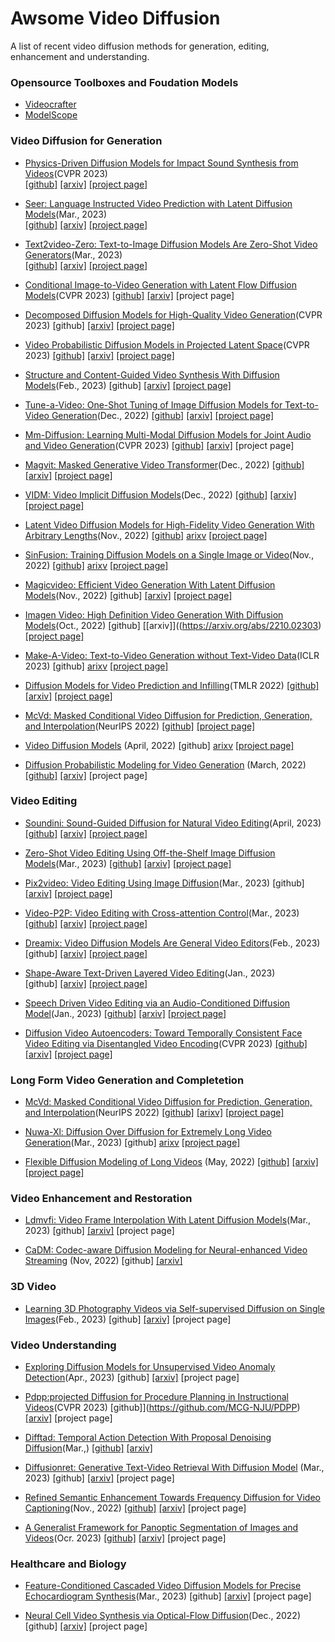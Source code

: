 # Awsome Video Diffusion
A list of recent video diffusion methods for generation, editing, enhancement and understanding.


### Opensource Toolboxes and Foudation Models 
+ [Videocrafter](https://github.com/VideoCrafter/VideoCrafter) 
+ [ModelScope](https://modelscope.cn/models/damo/text-to-video-synthesis/summary)

### Video Diffusion for Generation 
+ [Physics-Driven Diffusion Models for Impact Sound Synthesis from Videos](https://arxiv.org/abs/2303.16897)(CVPR 2023)  
  [[github]](https://github.com/sukun1045/video-physics-sound-diffusion) [[arxiv]](https://arxiv.org/abs/2303.16897) [[project page]](https://sukun1045.github.io/video-physics-sound-diffusion/) 

+ [Seer: Language Instructed Video Prediction with Latent Diffusion Models](https://arxiv.org/abs/2303.14897)(Mar., 2023)  
  [[github]](https://seervideodiffusion.github.io/) [[arxiv]](https://arxiv.org/abs/2303.14897) [[project page]](https://seervideodiffusion.github.io/) 

+ [Text2video-Zero: Text-to-Image Diffusion Models Are Zero-Shot Video Generators](https://arxiv.org/abs/2303.13439)(Mar., 2023)   
  [[github]](https://github.com/Picsart-AI-Research/Text2Video-Zero) [[arxiv]](https://arxiv.org/abs/2303.13439) [[project page]](https://text2video-zero.github.io/) 
  
+ [Conditional Image-to-Video Generation with Latent Flow Diffusion Models](https://arxiv.org/abs/2303.13744)(CVPR 2023) 
  [[github]](https://github.com/nihaomiao/CVPR23_LFDM) [[arxiv]](https://arxiv.org/abs/2303.13744) [project page]

+ [Decomposed Diffusion Models for High-Quality Video Generation](https://arxiv.org/abs/2303.08320)(CVPR 2023) 
  [github] [[arxiv]](https://arxiv.org/abs/2303.08320) [[project page]](https://modelscope.cn/models/damo/text-to-video-synthesis/summary) 

+ [Video Probabilistic Diffusion Models in Projected Latent Space](https://arxiv.org/abs/2302.07685)(CVPR 2023) 
  [[github]](https://github.com/sihyun-yu/PVDM) [[arxiv]](https://arxiv.org/abs/2302.07685) [[project page]](https://sihyun.me/PVDM/) 

+ [Structure and Content-Guided Video Synthesis With Diffusion Models](https://arxiv.org/abs/2302.03011)(Feb., 2023) 
  [github] [[arxiv]](https://arxiv.org/abs/2302.03011) [[project page]](https://research.runwayml.com/gen2) 

+ [Tune-a-Video: One-Shot Tuning of Image Diffusion Models for Text-to-Video Generation](https://arxiv.org/abs/2212.11565)(Dec., 2022) 
  [[github]](https://github.com/showlab/Tune-A-Video) [[arxiv]](https://arxiv.org/abs/2212.11565) [[project page]](https://tuneavideo.github.io/) 

+ [Mm-Diffusion: Learning Multi-Modal Diffusion Models for Joint Audio and Video Generation](https://arxiv.org/abs/2212.09478)(CVPR 2023) 
  [[github]](https://github.com/researchmm/MM-Diffusion) [[arxiv]](https://arxiv.org/abs/2212.09478) [project page] 

+ [Magvit: Masked Generative Video Transformer](https://arxiv.org/abs/2212.05199)(Dec., 2022) 
  [[github]](https://github.com/MAGVIT/magvit) [[arxiv]](https://arxiv.org/abs/2212.05199) [[project page]](https://magvit.cs.cmu.edu/) 

+ [VIDM: Video Implicit Diffusion Models](https://arxiv.org/abs/2212.00235)(Dec., 2022) 
  [[github]](https://github.com/MKFMIKU/VIDM) [[arxiv]](https://arxiv.org/abs/2212.00235) [[project page]](https://kfmei.page/vidm/) 

+ [Latent Video Diffusion Models for High-Fidelity Video Generation With Arbitrary Lengths](https://arxiv.org/abs/2211.13221)(Nov., 2022) 
  [[github]](https://github.com/YingqingHe/LVDM) [arixv](https://arxiv.org/abs/2211.13221) [[project page]](https://yingqinghe.github.io/LVDM/)

+ [SinFusion: Training Diffusion Models on a Single Image or Video](https://arxiv.org/abs/2211.11743)(Nov., 2022) 
  [[github]](https://github.com/yanivnik/sinfusion-code) [arixv](https://arxiv.org/abs/2211.11743) [[project page]](https://yanivnik.github.io/sinfusion/)

+ [Magicvideo: Efficient Video Generation With Latent Diffusion Models](https://arxiv.org/abs/2211.11018)(Nov., 2022) 
  [github] [[arxiv]](https://arxiv.org/abs/2211.11018) [[project page]](https://magicvideo.github.io/#)

+ [Imagen Video: High Definition Video Generation With Diffusion Models](https://arxiv.org/abs/2210.02303)(Oct., 2022) 
  [github] [[arxiv]]((https://arxiv.org/abs/2210.02303)[[project page]](https://imagen.research.google/video/)

+ [Make-A-Video: Text-to-Video Generation without Text-Video Data](https://openreview.net/forum?id=nJfylDvgzlq)(ICLR 2023) 
  [github] [arixv](https://openreview.net/forum?id=nJfylDvgzlq) [[project page]](https://makeavideo.studio)

+ [Diffusion Models for Video Prediction and Infilling](https://arxiv.org/abs/2206.07696)(TMLR 2022) 
  [[github]](https://github.com/Tobi-r9/RaMViD) [[arxiv]](https://arxiv.org/abs/2206.07696) [[project page]](https://sites.google.com/view/video-diffusion-prediction)

+ [McVd: Masked Conditional Video Diffusion for Prediction, Generation, and Interpolation](https://arxiv.org/abs/2205.09853)(NeurIPS 2022) 
  [[github]](https://github.com/voletiv/mcvd-pytorch) [[project page]](https://mask-cond-video-diffusion.github.io)

+ [Video Diffusion Models](https://arxiv.org/abs/2204.03458) (April, 2022) 
  [github] [arixv](https://arxiv.org/abs/2204.03458) [[project page]](https://video-diffusion.github.io/)

+ [Diffusion Probabilistic Modeling for Video Generation](https://arxiv.org/abs/2203.09481) (March, 2022) 
  [[github]](https://github.com/buggyyang/RVD) [[arxiv]](https://arxiv.org/abs/2203.09481) [project page]

### Video Editing
+ [Soundini: Sound-Guided Diffusion for Natural Video Editing](https://arxiv.org/abs/2304.06818)(April, 2023) 
  [[github]](https://github.com/kuai-lab/soundini-official) [[arxiv]](https://arxiv.org/abs/2304.06818) [[project page]](https://kuai-lab.github.io/soundini-gallery/) 

+ [Zero-Shot Video Editing Using Off-the-Shelf Image Diffusion Models](https://arxiv.org/abs/2303.17599)(Mar., 2023) 
  [[github]](https://github.com/baaivision/vid2vid-zero) [[arxiv]](https://arxiv.org/abs/2303.17599) [[project page]](https://huggingface.co/spaces/BAAI/vid2vid-zero) 

+ [Pix2video: Video Editing Using Image Diffusion](https://arxiv.org/abs/2303.12688)(Mar., 2023) 
  [github] [[arxiv]](https://arxiv.org/abs/2303.12688) [[project page]](https://duyguceylan.github.io/pix2video.github.io/) 

+ [Video-P2P: Video Editing with Cross-attention Control](https://arxiv.org/abs/2303.04761)(Mar., 2023) 
  [[github]](https://github.com/ShaoTengLiu/Video-P2P) [[arxiv]](https://arxiv.org/abs/2303.04761) [[project page]](https://video-p2p.github.io/)

+ [Dreamix: Video Diffusion Models Are General Video Editors](https://arxiv.org/abs/2302.01329)(Feb., 2023) 
  [github] [[arxiv]](https://arxiv.org/abs/2302.01329) [[project page]](https://dreamix-video-editing.github.io/) 

+ [Shape-Aware Text-Driven Layered Video Editing](https://arxiv.org/abs/2301.13173)(Jan., 2023)  
  [github] [[arxiv]](https://arxiv.org/abs/2301.13173) [[project page]](https://text-video-edit.github.io/) 
+ [Speech Driven Video Editing via an Audio-Conditioned Diffusion Model](https://arxiv.org/abs/2301.04474)(Jan., 2023) 
  [[github]](https://github.com/DanBigioi/DiffusionVideoEditing) [[arxiv]](https://arxiv.org/abs/2301.04474) [[project page]](https://danbigioi.github.io/DiffusionVideoEditing/) 

+ [Diffusion Video Autoencoders: Toward Temporally Consistent Face Video Editing via Disentangled Video Encoding](https://arxiv.org/abs/2212.02802)(CVPR 2023)
  [[github]](https://github.com/man805/Diffusion-Video-Autoencoders) [[arxiv]](https://arxiv.org/abs/2212.02802) [[project page]](https://diff-video-ae.github.io/) 


### Long Form Video Generation and Completetion
+ [McVd: Masked Conditional Video Diffusion for Prediction, Generation, and Interpolation](https://arxiv.org/abs/2205.09853)(NeurIPS 2022) 
  [[github]](https://github.com/voletiv/mcvd-pytorch) [[arixv]](https://arxiv.org/abs/2205.09853) [[project page]](https://mask-cond-video-diffusion.github.io)

+ [Nuwa-Xl: Diffusion Over Diffusion for Extremely Long Video Generation](https://arxiv.org/abs/2303.12346)(Mar., 2023) 
  [github] [arixv](https://arxiv.org/abs/2303.12346) [[project page]](https://msra-nuwa.azurewebsites.net/#/)

+ [Flexible Diffusion Modeling of Long Videos](https://arxiv.org/abs/2205.11495) (May, 2022) 
  [[github]](https://github.com/plai-group/flexible-video-diffusion-modeling) [[arxiv]](https://arxiv.org/abs/2205.11495) [[project page]](https://fdmolv.github.io/)

### Video Enhancement and Restoration


+ [Ldmvfi: Video Frame Interpolation With Latent Diffusion Models](https://arxiv.org/abs/2303.09508)(Mar., 2023) 
  [github] [[arxiv]](https://arxiv.org/abs/2303.09508) [project page]

+ [CaDM: Codec-aware Diffusion Modeling for Neural-enhanced Video Streaming](https://arxiv.org/abs/2211.08428) (Nov, 2022) 
  [github] [[arxiv]](https://arxiv.org/abs/2211.08428)


### 3D Video
+ [Learning 3D Photography Videos via Self-supervised Diffusion on Single Images](https://arxiv.org/abs/2302.10781)(Feb., 2023) 
  [github] [[arxiv]](https://arxiv.org/abs/2302.10781) [project page] 

### Video Understanding

+ [Exploring Diffusion Models for Unsupervised Video Anomaly Detection](https://arxiv.org/abs/2304.05841)(Apr., 2023) 
  [github] [[arxiv]](https://arxiv.org/abs/2304.05841) [project page]

+ [Pdpp:projected Diffusion for Procedure Planning in Instructional Videos](https://arxiv.org/abs/2303.14676)(CVPR 2023) 
  [github]](https://github.com/MCG-NJU/PDPP) [[arxiv]](https://arxiv.org/abs/2303.14676) [project page]

+ [Difftad: Temporal Action Detection With Proposal Denoising Diffusion](https://arxiv.org/abs/2303.14863)(Mar.,) 
  [[github]](https://github.com/sauradip/DiffusionTAD) [[arxiv]](https://arxiv.org/abs/2303.14863)

+ [Diffusionret: Generative Text-Video Retrieval With Diffusion Model](https://arxiv.org/abs/2303.09867) (Mar., 2023) 
  [github] [[arxiv]](https://arxiv.org/abs/2303.09867) [project page]

+ [Refined Semantic Enhancement Towards Frequency Diffusion for Video Captioning](https://arxiv.org/abs/2211.15076)(Nov., 2022) 
  [[github]](https://github.com/lzp870/RSFD) [[arxiv]](https://arxiv.org/abs/2211.15076) [project page]

+ [A Generalist Framework for Panoptic Segmentation of Images and Videos](https://arxiv.org/abs/2210.06366)(Ocr. 2023) 
  [[github]](https://github.com/google-research/pix2seq) [[arxiv]](https://arxiv.org/abs/2210.06366) [project page]


### Healthcare and Biology
+ [Feature-Conditioned Cascaded Video Diffusion Models for Precise Echocardiogram Synthesis](https://arxiv.org/abs/2303.12644)(Mar., 2023) 
  [github] [[arxiv]](https://arxiv.org/abs/2303.12644) [project page]

+ [Neural Cell Video Synthesis via Optical-Flow Diffusion](https://arxiv.org/abs/2212.03250)(Dec., 2022) 
  [github] [[arxiv]](https://arxiv.org/abs/2212.03250) [project page]
